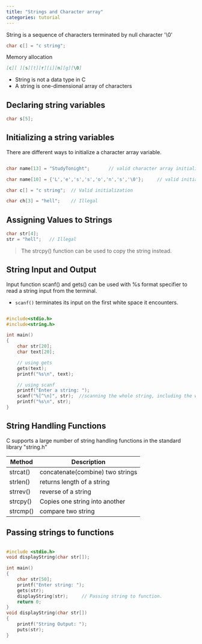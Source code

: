 ```yaml
---
title: "Strings and Character array"
categories: tutorial
---
```


String is a sequence of characters terminated by null character '\0'

```c
char c[] = "c string";
```

Memory allocation

```md
[c][ ][s][t][r][i][n][g][\0]
```

- String is not a data type in C
- A string is one-dimensional array of characters

## Declaring string variables

```c
char s[5];
```

## Initializing a string variables

There are different ways to initialize a character array variable.

```c

char name[13] = "StudyTonight";       // valid character array initialization

char name[10] = {'L','e','s','s','o','n','s','\0'};     // valid initialization

char c[] = "c string";  // Valid initialization

char ch[3] = "hell";    // Illegal

```

## Assigning Values to Strings

```c
char str[4];
str = "hell";   // Illegal
```

> The strcpy() function can be used to copy the string instead.

## String Input and Output

Input function scanf() and gets() can be used with %s format specifier to read a string input from the terminal.

- `scanf()` terminates its input on the first white space it encounters.

```c

#include<stdio.h>
#include<string.h>

int main()
{
    char str[20];
    char text[20];

    // using gets
    gets(text);
    printf("%s\n", text);

    // using scanf
    printf("Enter a string: ");
    scanf("%[^\n]", str);  //scanning the whole string, including the white spaces
    printf("%s\n", str);
}

```

## String Handling Functions

C supports a large number of string handling functions in the standard library "string.h"

| Method   | Description                      |
| -------- | -------------------------------- |
| strcat() | concatenate(combine) two strings |
| strlen() | returns length of a string       |
| strrev() | reverse of a string              |
| strcpy() | Copies one string into another   |
| strcmp() | compare two string               |

## Passing strings to functions

```c

#include <stdio.h>
void displayString(char str[]);

int main()
{
    char str[50];
    printf("Enter string: ");
    gets(str);
    displayString(str);     // Passing string to function.
    return 0;
}
void displayString(char str[])
{
    printf("String Output: ");
    puts(str);
}

```
